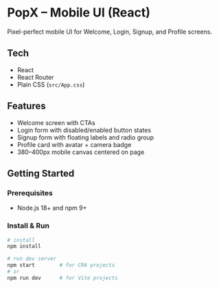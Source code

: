 # PopX – Mobile UI (React)

Pixel-perfect mobile UI for Welcome, Login, Signup, and Profile screens.  

## Tech
- React
- React Router
- Plain CSS (`src/App.css`)

## Features
- Welcome screen with CTAs
- Login form with disabled/enabled button states
- Signup form with floating labels and radio group
- Profile card with avatar + camera badge
- 380–400px mobile canvas centered on page

## Getting Started

### Prerequisites
- Node.js 18+ and npm 9+

### Install & Run
```bash
# install
npm install

# run dev server
npm start        # for CRA projects
# or
npm run dev      # for Vite projects
